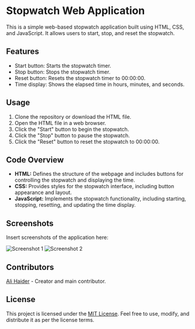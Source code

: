 <!DOCTYPE html>
<html lang="en"> 
</head>
<body>
    <div class="container">
        <h1>Stopwatch Web Application</h1>
        <p>This is a simple web-based stopwatch application built using HTML, CSS, and JavaScript. It allows users to start, stop, and reset the stopwatch.</p>
        <h2>Features</h2>
        <ul>
            <li>Start button: Starts the stopwatch timer.</li>
            <li>Stop button: Stops the stopwatch timer.</li>
            <li>Reset button: Resets the stopwatch timer to 00:00:00.</li>
            <li>Time display: Shows the elapsed time in hours, minutes, and seconds.</li>
        </ul>
        <h2>Usage</h2>
        <ol>
            <li>Clone the repository or download the HTML file.</li>
            <li>Open the HTML file in a web browser.</li>
            <li>Click the "Start" button to begin the stopwatch.</li>
            <li>Click the "Stop" button to pause the stopwatch.</li>
            <li>Click the "Reset" button to reset the stopwatch to 00:00:00.</li>
        </ol>
        <h2>Code Overview</h2>
        <ul>
            <li><strong>HTML:</strong> Defines the structure of the webpage and includes buttons for controlling the stopwatch and displaying the time.</li>
            <li><strong>CSS:</strong> Provides styles for the stopwatch interface, including button appearance and layout.</li>
            <li><strong>JavaScript:</strong> Implements the stopwatch functionality, including starting, stopping, resetting, and updating the time display.</li>
        </ul>
        <h2>Screenshots</h2>
        <p>Insert screenshots of the application here:</p>
        <img src="screenshot1.png" alt="Screenshot 1">
        <img src="screenshot2.png" alt="Screenshot 2">
        <h2>Contributors</h2>
        <p><a href="https://github.com/alihaiderr">Ali Haider</a> - Creator and main contributor.</p>
        <h2>License</h2>
        <p>This project is licensed under the <a href="LICENSE">MIT License</a>. Feel free to use, modify, and distribute it as per the license terms.</p>
    </div>
</body>
</html>
